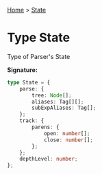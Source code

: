 [Home](../index.md) &gt; [State](./state.md)

# Type State

Type of Parser's State

<b>Signature:</b>

```typescript
type State = {
    parse: {
        tree: Node[];
        aliases: Tag[][];
        subExpAliases: Tag[];
    };
    track: {
        parens: {
            open: number[];
            close: number[];
        };
    };
    depthLevel: number;
};
```
